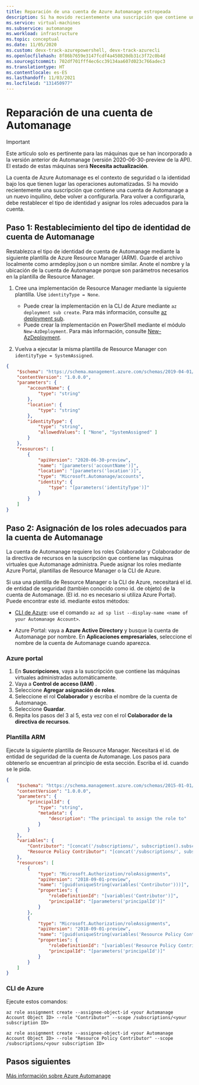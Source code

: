 ```yaml
---
title: Reparación de una cuenta de Azure Automanage estropeada
description: Si ha movido recientemente una suscripción que contiene una cuenta de Automanage a un nuevo inquilino, debe volver a configurarla. En este artículo, aprenderá a hacerlo.
ms.service: virtual-machines
ms.subservice: automanage
ms.workload: infrastructure
ms.topic: conceptual
ms.date: 11/05/2020
ms.custom: devx-track-azurepowershell, devx-track-azurecli
ms.openlocfilehash: 8f86b7659e3147fcdf4a450820db31c3f72c0b4d
ms.sourcegitcommit: 702df701fff4ec6cc39134aa607d023c766adec3
ms.translationtype: HT
ms.contentlocale: es-ES
ms.lasthandoff: 11/03/2021
ms.locfileid: "131450977"
---
```

# <a name="repair-an-automanage-account"></a>Reparación de una cuenta de Automanage

> [!IMPORTANT]
> Este artículo solo es pertinente para las máquinas que se han incorporado a la versión anterior de Automanage (versión 2020-06-30-preview de la API). El estado de estas máquinas será **Necesita actualización**. 

La cuenta de Azure Automanage es el contexto de seguridad o la identidad bajo los que tienen lugar las operaciones automatizadas. Si ha movido recientemente una suscripción que contiene una cuenta de Automanage a un nuevo inquilino, debe volver a configurarla. Para volver a configurarla, debe restablecer el tipo de identidad y asignar los roles adecuados para la cuenta.

## <a name="step-1-reset-the-automanage-account-identity-type"></a>Paso 1: Restablecimiento del tipo de identidad de cuenta de Automanage
Restablezca el tipo de identidad de cuenta de Automanage mediante la siguiente plantilla de Azure Resource Manager (ARM). Guarde el archivo localmente como armdeploy.json o un nombre similar. Anote el nombre y la ubicación de la cuenta de Automanage porque son parámetros necesarios en la plantilla de Resource Manager.

1. Cree una implementación de Resource Manager mediante la siguiente plantilla. Use `identityType = None`.
    * Puede crear la implementación en la CLI de Azure mediante `az deployment sub create`. Para más información, consulte [az deployment sub](/cli/azure/deployment/sub).
    * Puede crear la implementación en PowerShell mediante el módulo `New-AzDeployment`. Para más información, consulte [New-AzDeployment](/powershell/module/az.resources/new-azdeployment).

1. Vuelva a ejecutar la misma plantilla de Resource Manager con `identityType = SystemAssigned`.

```json
{
    "$schema": "https://schema.management.azure.com/schemas/2019-04-01/deploymentTemplate.json#",
    "contentVersion": "1.0.0.0",
    "parameters": {
        "accountName": {
            "type": "string"
        },
        "location": {
            "type": "string"
        },
        "identityType": {
            "type": "string",
            "allowedValues": [ "None", "SystemAssigned" ]
        }
    },
    "resources": [
        {
            "apiVersion": "2020-06-30-preview",
            "name": "[parameters('accountName')]",
            "location": "[parameters('location')]",
            "type": "Microsoft.Automanage/accounts",
            "identity": {
                "type": "[parameters('identityType')]"
            }
        }
    ]
}

```

## <a name="step-2-assign-appropriate-roles-for-the-automanage-account"></a>Paso 2: Asignación de los roles adecuados para la cuenta de Automanage
La cuenta de Automanage requiere los roles Colaborador y Colaborador de la directiva de recursos en la suscripción que contiene las máquinas virtuales que Automanage administra. Puede asignar los roles mediante Azure Portal, plantillas de Resource Manager o la CLI de Azure.

Si usa una plantilla de Resource Manager o la CLI de Azure, necesitará el id. de entidad de seguridad (también conocido como id. de objeto) de la cuenta de Automanage. (El id. no es necesario si utiliza Azure Portal). Puede encontrar este id. mediante estos métodos:

- [CLI de Azure](/cli/azure/ad/sp): use el comando `az ad sp list --display-name <name of your Automanage Account>`.

- Azure Portal: vaya a **Azure Active Directory** y busque la cuenta de Automanage por nombre. En **Aplicaciones empresariales**, seleccione el nombre de la cuenta de Automanage cuando aparezca.

### <a name="azure-portal"></a>Azure portal
1. En **Suscripciones**, vaya a la suscripción que contiene las máquinas virtuales administradas automáticamente.
1. Vaya a **Control de acceso (IAM)** .
1. Seleccione **Agregar asignación de roles**.
1. Seleccione el rol **Colaborador** y escriba el nombre de la cuenta de Automanage.
1. Seleccione **Guardar**.
1. Repita los pasos del 3 al 5, esta vez con el rol **Colaborador de la directiva de recursos**.

### <a name="arm-template"></a>Plantilla ARM
Ejecute la siguiente plantilla de Resource Manager. Necesitará el id. de entidad de seguridad de la cuenta de Automanage. Los pasos para obtenerlo se encuentran al principio de esta sección. Escriba el id. cuando se le pida.

```json
{
    "$schema": "https://schema.management.azure.com/schemas/2015-01-01/deploymentTemplate.json#",
    "contentVersion": "1.0.0.0",
    "parameters": {
        "principalId": {
            "type": "string",
            "metadata": {
                "description": "The principal to assign the role to"
            }
        }
    },
    "variables": {
        "Contributor": "[concat('/subscriptions/', subscription().subscriptionId, '/providers/Microsoft.Authorization/roleDefinitions/', 'b24988ac-6180-42a0-ab88-20f7382dd24c')]",
        "Resource Policy Contributor": "[concat('/subscriptions/', subscription().subscriptionId, '/providers/Microsoft.Authorization/roleDefinitions/', '36243c78-bf99-498c-9df9-86d9f8d28608')]"
    },
    "resources": [
        {
            "type": "Microsoft.Authorization/roleAssignments",
            "apiVersion": "2018-09-01-preview",
            "name": "[guid(uniqueString(variables('Contributor')))]",
            "properties": {
                "roleDefinitionId": "[variables('Contributor')]",
                "principalId": "[parameters('principalId')]"
            }
        },
        {
            "type": "Microsoft.Authorization/roleAssignments",
            "apiVersion": "2018-09-01-preview",
            "name": "[guid(uniqueString(variables('Resource Policy Contributor')))]",
            "properties": {
                "roleDefinitionId": "[variables('Resource Policy Contributor')]",
                "principalId": "[parameters('principalId')]"
            }
        }
    ]
}
```

### <a name="azure-cli"></a>CLI de Azure
Ejecute estos comandos:

```azurecli
az role assignment create --assignee-object-id <your Automanage Account Object ID> --role "Contributor" --scope /subscriptions/<your subscription ID>

az role assignment create --assignee-object-id <your Automanage Account Object ID> --role "Resource Policy Contributor" --scope /subscriptions/<your subscription ID>
```

## <a name="next-steps"></a>Pasos siguientes
[Más información sobre Azure Automanage](./automanage-virtual-machines.md)
